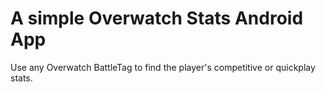# A simple Overwatch Stats Android App

Use any Overwatch BattleTag to find the player's competitive or quickplay stats.

